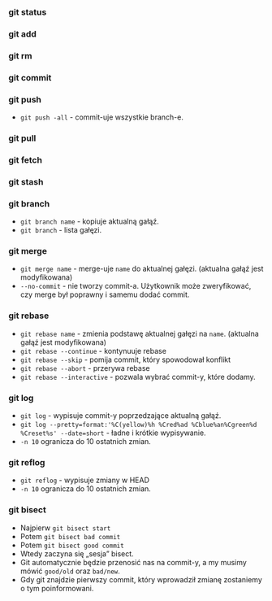 ### git status

### git add

### git rm

### git commit

### git push
* `git push -all` - commit-uje wszystkie branch-e.

### git pull

### git fetch

### git stash

### git branch
* `git branch name` - kopiuje aktualną gałąź.
* `git branch` - lista gałęzi.

### git merge
* `git merge name` - merge-uje `name` do aktualnej gałęzi. (aktualna gałąź jest modyfikowana)
* `--no-commit` - nie tworzy commit-a. Użytkownik może zweryfikować, czy merge był poprawny i samemu dodać commit.

### git rebase
* `git rebase name` - zmienia podstawę aktualnej gałęzi na `name`. (aktualna gałąź jest modyfikowana)
* `git rebase --continue` - kontynuuje rebase
* `git rebase --skip` - pomija commit, który spowodował konflikt
* `git rebase --abort` - przerywa rebase
* `git rebase --interactive` - pozwala wybrać commit-y, które dodamy.

### git log
* `git log` - wypisuje commit-y poprzedzające aktualną gałąź. 
* `git log --pretty=format:'%C(yellow)%h %Cred%ad %Cblue%an%Cgreen%d %Creset%s' --date=short` - ładne i krótkie wypisywanie.
* `-n 10` ogranicza do 10 ostatnich zmian.

### git reflog
* `git reflog` - wypisuje zmiany w HEAD
* `-n 10` ogranicza do 10 ostatnich zmian.

### git bisect
* Najpierw `git bisect start`
* Potem `git bisect bad commit`
* Potem `git bisect good commit`
* Wtedy zaczyna się „sesja” bisect.
* Git automatycznie będzie przenosić nas na commit-y, a my musimy mówić `good/old` oraz `bad/new`. 
* Gdy git znajdzie pierwszy commit, który wprowadził zmianę zostaniemy o tym poinformowani.

